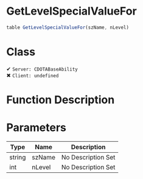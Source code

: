# GetLevelSpecialValueFor
```js
table GetLevelSpecialValueFor(szName, nLevel)
```
# Class
✔ `Server: CDOTABaseAbility`  
✖ `Client: undefined`  

# Function Description

# Parameters
Type|Name|Description
--|--|--
string|szName|No Description Set
int|nLevel|No Description Set

